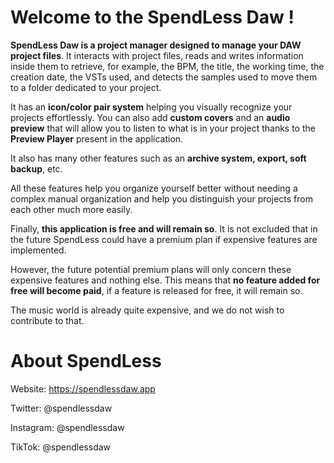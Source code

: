 # Welcome to the SpendLess Daw !

**SpendLess Daw is a project manager designed to manage your DAW project files**.
It interacts with project files, reads and writes information inside them to retrieve, for example, the BPM, the title, the working time, the creation date, the VSTs used, and detects the samples used to move them to a folder dedicated to your project.

It has an **icon/color pair system** helping you visually recognize your projects effortlessly.
You can also add **custom covers** and an **audio preview** that will allow you to listen to what is in your project thanks to the **Preview Player** present in the application.

It also has many other features such as an **archive system, export, soft backup**, etc.

All these features help you organize yourself better without needing a complex manual organization and help you distinguish your projects from each other much more easily.

Finally, **this application is free and will remain so**. It is not excluded that in the future SpendLess could have a premium plan if expensive features are implemented.

However, the future potential premium plans will only concern these expensive features and nothing else.
This means that **no feature added for free will become paid**, if a feature is released for free, it will remain so.

The music world is already quite expensive, and we do not wish to contribute to that.

# About SpendLess

Website: https://spendlessdaw.app

Twitter: @spendlessdaw

Instagram: @spendlessdaw

TikTok: @spendlessdaw
